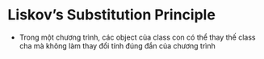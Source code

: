# Liskov’s Substitution Principle

- Trong một chương trình, các object của class con có thể thay thế class cha mà không làm thay đổi tính đúng đắn của chương trình
